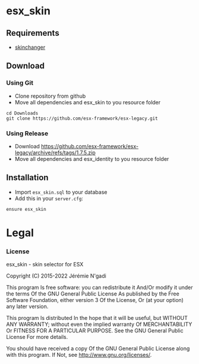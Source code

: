 # esx_skin

## Requirements
- [skinchanger](https://github.com/esx-framework/esx-legacy/tree/main/%5Besx%5D/skinchanger)

## Download

### Using Git
- Clone repository from github
- Move all dependencies and esx_skin to you resource folder

```
cd Downloads
git clone https://github.com/esx-framework/esx-legacy.git
```

### Using Release
- Download https://github.com/esx-framework/esx-legacy/archive/refs/tags/1.7.5.zip
- Move all dependencies and esx_identity to you resource folder

## Installation
- Import `esx_skin.sql` to your database
- Add this in your `server.cfg`:

```
ensure esx_skin
```

# Legal
### License
esx_skin - skin selector for ESX

Copyright (C) 2015-2022 Jérémie N'gadi

This program Is free software: you can redistribute it And/Or modify it under the terms Of the GNU General Public License As published by the Free Software Foundation, either version 3 Of the License, Or (at your option) any later version.

This program Is distributed In the hope that it will be useful, but WITHOUT ANY WARRANTY; without even the implied warranty Of MERCHANTABILITY Or FITNESS FOR A PARTICULAR PURPOSE. See the GNU General Public License For more details.

You should have received a copy Of the GNU General Public License along with this program. If Not, see http://www.gnu.org/licenses/.
